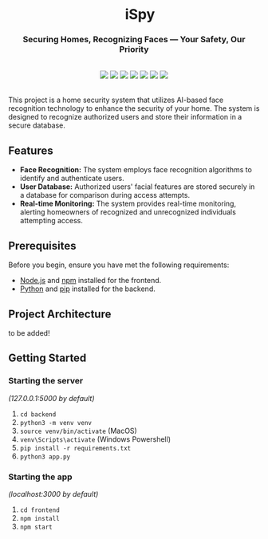 <div align="center">
    <div id="user-content-toc">
      <ul>
          <summary><h1 style="display: inline-block; margin-bottom:0px">iSpy</h1></summary>
      </ul>
    </div>
    <h3>Securing Homes, Recognizing Faces — Your Safety, Our Priority</h3>
       <br>
    <img src="https://img.shields.io/badge/next.js-000000?style=for-the-badge&logo=nextdotjs&logoColor=white"/>
    <img src="https://img.shields.io/badge/typescript-%23007ACC.svg?style=for-the-badge&logo=typescript&logoColor=white"/>
    <img src="https://img.shields.io/badge/react-%2320232a.svg?style=for-the-badge&logo=react&logoColor=%2361DAFB"/>
    <img src="https://img.shields.io/badge/python-3670A0?style=for-the-badge&logo=python&logoColor=ffdd54"/>
    <img src="https://img.shields.io/badge/flask-%23000.svg?style=for-the-badge&logo=flask&logoColor=white"/>
    <img src="https://img.shields.io/badge/postgres-%23316192.svg?style=for-the-badge&logo=postgresql&logoColor=white"/>
    <img src="https://img.shields.io/badge/Google_Cloud-4285F4?style=for-the-badge&logo=google-cloud&logoColor=white"/>
    <br><br>
</div>

This project is a home security system that utilizes AI-based face recognition technology to enhance the security of your home. The system is designed to recognize authorized users and store their information in a secure database.


## Features
- **Face Recognition:** The system employs face recognition algorithms to identify and authenticate users.
- **User Database:** Authorized users' facial features are stored securely in a database for comparison during access attempts.
- **Real-time Monitoring:** The system provides real-time monitoring, alerting homeowners of recognized and unrecognized individuals attempting access.


## Prerequisites
Before you begin, ensure you have met the following requirements:

- [Node.js](https://nodejs.org/) and [npm](https://www.npmjs.com/) installed for the frontend.
- [Python](https://www.python.org/) and [pip](https://pip.pypa.io/en/stable/) installed for the backend.

## Project Architecture 
to be added!

## Getting Started

### Starting the server

_(127.0.0.1:5000 by default)_

1. `cd backend`
2. `python3 -m venv venv`
3. `source venv/bin/activate` (MacOS)
4. `venv\Scripts\activate` (Windows Powershell)
5. `pip install -r requirements.txt`
6. `python3 app.py`

### Starting the app

_(localhost:3000 by default)_

1. `cd frontend`
2. `npm install`
3. `npm start`

